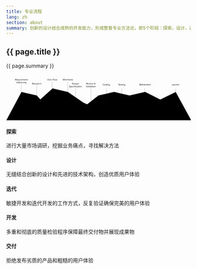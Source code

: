 ```yaml
---
title: 专业流程
lang: zh
section: about
summary: 创新的设计结合成熟的开发能力，形成整套专业方法论，即5个阶段：探索，设计，迭代，开发，交付。用户体验则作为数字化解决方案的重点和亮点。
---
```


<section>
  <h2>{{ page.title }}</h2>
  <div class="intro">
    <p class="lead">{{ page.summary }}</p>
  </div>
</section>


<section class="process">
<div class="container">
  <div class="row">
    <div class="col-12">  
      <svg version="1.1" id="Layer_1" xmlns="http://www.w3.org/2000/svg" xmlns:xlink="http://www.w3.org/1999/xlink" x="0px" y="0px"
	 viewBox="0 0 2400 600" style="enable-background:new 0 0 2400 600;" xml:space="preserve">
        <polygon class="discover" points="2.2,600 198.8,233.6 398.9,278.7 602.6,508.4 799.1,600 	"/>
        <polygon class="design" points="198.8,600 398.9,370.3 602.6,187.1 802.7,233.6 1002.8,370.3 1399.5,553.5 1804.4,600 	"/>
        <polygon class="iterate" points="799.1,600 1002.8,431.8 1199.4,278.7 1403,232.2 1602.5,278.7 1804.4,600 	"/>
        <polygon class="develop" points="1405.9,600 1602.5,278.7 1806.1,232.2 2002.7,331.4 2202.8,600 	"/>
        <polygon class="deliver" points="2404.8,600 2203.4,233.6 2003.3,331.4 1804.4,600 	"/>
        <g class="requirement note">
            <path class="line" d="M199.3,283.1V134.7h-1v148.4c-2.5,0.3-4.5,2.4-4.5,4.9c0,2.8,2.2,5,5,5s5-2.2,5-5C203.8,285.4,201.8,283.3,199.3,283.1z"/>
            <path d="M128.7,83.1l-5.1-8h-4v8h-2.5v-20h8c3.7,0,6.3,2.3,6.3,6c0,3.6-2.5,5.6-5.2,5.8l5.4,8.2H128.7z M128.9,69.1
                c0-2.3-1.7-3.8-4-3.8h-5.2V73h5.2C127.3,73,128.9,71.4,128.9,69.1z"/>
            <path d="M133.6,75.8c0-4.2,3-7.6,7.1-7.6c4.4,0,7,3.4,7,7.8v0.6H136c0.2,2.7,2.1,5,5.2,5c1.7,0,3.3-0.7,4.5-1.9l1.1,1.5
                c-1.5,1.4-3.4,2.2-5.8,2.2C136.7,83.5,133.6,80.4,133.6,75.8z M140.7,70.1c-3.1,0-4.6,2.6-4.7,4.8h9.5
                C145.4,72.8,144,70.1,140.7,70.1z"/>
            <path d="M150.4,75.8c0-4.7,2.6-7.6,6.4-7.6c2,0,3.8,1,4.9,2.5v-2.2h2.2v20h-2.2v-7.7c-1.2,1.6-2.9,2.5-4.9,2.5
                C153,83.5,150.4,80.5,150.4,75.8z M161.7,79.1v-6.5c-0.8-1.3-2.5-2.3-4.3-2.3c-2.9,0-4.7,2.4-4.7,5.6s1.7,5.6,4.7,5.6
                C159.2,81.5,161,80.4,161.7,79.1z"/>
            <path d="M178.3,83.1v-2c-1.1,1.3-3,2.4-5.2,2.4c-3,0-4.6-1.5-4.6-4.6V68.6h2.2v9.5c0,2.5,1.3,3.3,3.3,3.3c1.7,0,3.4-1,4.3-2.2
                V68.6h2.2v14.5H178.3z"/>
            <path d="M184.6,65c0-0.8,0.7-1.5,1.5-1.5s1.5,0.7,1.5,1.5s-0.7,1.5-1.5,1.5S184.6,65.9,184.6,65z M185,83.1V68.6h2.2v14.5H185z"/>
            <path d="M191.8,83.1V68.6h2.2v2.3c1.2-1.5,2.8-2.6,4.8-2.6v2.3c-0.3,0-0.5-0.1-0.9-0.1c-1.4,0-3.3,1.1-4,2.3v10.3H191.8z"/>
            <path d="M200.8,75.8c0-4.2,3-7.6,7.1-7.6c4.4,0,7,3.4,7,7.8v0.6h-11.7c0.2,2.7,2.1,5,5.2,5c1.7,0,3.3-0.7,4.5-1.9l1.1,1.5
                c-1.5,1.4-3.4,2.2-5.8,2.2C203.9,83.5,200.8,80.4,200.8,75.8z M207.9,70.1c-3.1,0-4.6,2.6-4.7,4.8h9.5
                C212.7,72.8,211.2,70.1,207.9,70.1z"/>
            <path d="M236,83.1v-9.8c0-1.8-0.8-3-2.7-3c-1.5,0-3.1,1-3.8,2.2v10.6h-2.2v-9.8c0-1.8-0.8-3-2.7-3c-1.5,0-3,1.1-3.8,2.2v10.6h-2.2
                V68.6h2.2v2.1c0.6-0.9,2.5-2.5,4.7-2.5c2.2,0,3.4,1.2,3.9,2.7c0.8-1.3,2.8-2.7,4.9-2.7c2.6,0,4,1.5,4,4.4v10.5H236z"/>
            <path d="M242,75.8c0-4.2,3-7.6,7.1-7.6c4.4,0,7,3.4,7,7.8v0.6h-11.7c0.2,2.7,2.1,5,5.2,5c1.7,0,3.3-0.7,4.5-1.9l1.1,1.5
                c-1.5,1.4-3.4,2.2-5.8,2.2C245,83.5,242,80.4,242,75.8z M249.1,70.1c-3.1,0-4.6,2.6-4.7,4.8h9.5C253.8,72.8,252.4,70.1,249.1,70.1
                z"/>
            <path d="M269.5,83.1v-9.5c0-2.6-1.3-3.4-3.3-3.4c-1.8,0-3.4,1.1-4.3,2.2v10.6h-2.2V68.6h2.2v2.1c1-1.2,3-2.5,5.2-2.5
                c3,0,4.6,1.5,4.6,4.7v10.2H269.5z"/>
            <path d="M276.7,80.1v-9.5h-2.4v-2h2.4v-4h2.3v4h2.9v2H279v9c0,1.1,0.5,1.9,1.4,1.9c0.7,0,1.2-0.3,1.5-0.6l0.7,1.7
                c-0.6,0.5-1.4,0.9-2.7,0.9C277.8,83.5,276.7,82.2,276.7,80.1z"/>
            <path d="M135.4,109.1c0-6.2,4.6-10.3,10.3-10.3c3.6,0,6,1.6,7.8,3.7l-2,1.3c-1.3-1.6-3.4-2.8-5.8-2.8c-4.4,0-7.7,3.3-7.7,8.1
                c0,4.7,3.3,8.1,7.7,8.1c2.4,0,4.4-1.1,5.4-2.2v-4h-6.9v-2.2h9.4v7.2c-1.9,2.1-4.6,3.5-7.9,3.5C140,119.5,135.4,115.3,135.4,109.1z
                "/>
            <path d="M166.5,119.1v-1.7c-1.2,1.3-2.8,2-4.8,2c-2.4,0-5-1.6-5-4.8c0-3.3,2.6-4.8,5-4.8c2,0,3.6,0.6,4.8,2v-2.6
                c0-1.9-1.6-3-3.7-3c-1.7,0-3.1,0.6-4.4,2l-1-1.6c1.6-1.6,3.4-2.4,5.8-2.4c3.1,0,5.6,1.4,5.6,4.9v10H166.5z M166.5,116v-2.8
                c-0.9-1.2-2.4-1.8-4-1.8c-2.1,0-3.6,1.3-3.6,3.1c0,1.9,1.5,3.2,3.6,3.2C164.1,117.8,165.7,117.2,166.5,116z"/>
            <path d="M173.8,116.1v-9.5h-2.4v-2h2.4v-4h2.3v4h2.9v2H176v9c0,1.1,0.5,1.9,1.4,1.9c0.7,0,1.2-0.3,1.5-0.6l0.7,1.7
                c-0.6,0.5-1.4,0.9-2.7,0.9C174.8,119.5,173.8,118.2,173.8,116.1z"/>
            <path d="M191.9,119.1v-9.5c0-2.6-1.3-3.3-3.3-3.3c-1.7,0-3.4,1.1-4.3,2.2v10.6h-2.2v-20h2.2v7.6c1-1.2,3-2.5,5.2-2.5
                c3,0,4.6,1.5,4.6,4.6v10.2H191.9z"/>
            <path d="M197.9,111.8c0-4.2,3-7.6,7.1-7.6c4.4,0,7,3.4,7,7.8v0.6h-11.7c0.2,2.7,2.1,5,5.2,5c1.7,0,3.3-0.7,4.5-1.9l1.1,1.5
                c-1.5,1.4-3.4,2.2-5.8,2.2C200.9,119.5,197.9,116.4,197.9,111.8z M205,106.1c-3.1,0-4.6,2.6-4.7,4.8h9.5
                C209.7,108.8,208.3,106.1,205,106.1z"/>
            <path d="M215.6,119.1v-14.5h2.2v2.3c1.2-1.5,2.8-2.6,4.8-2.6v2.3c-0.3,0-0.5-0.1-0.9-0.1c-1.4,0-3.3,1.1-4,2.3v10.3H215.6z"/>
            <path d="M225.1,101c0-0.8,0.7-1.5,1.5-1.5s1.5,0.7,1.5,1.5s-0.7,1.5-1.5,1.5S225.1,101.9,225.1,101z M225.5,119.1v-14.5h2.2v14.5
                H225.5z"/>
            <path d="M242,119.1v-9.5c0-2.6-1.3-3.4-3.3-3.4c-1.8,0-3.4,1.1-4.3,2.2v10.6h-2.2v-14.5h2.2v2.1c1-1.2,3-2.5,5.2-2.5
                c3,0,4.6,1.5,4.6,4.7v10.2H242z"/>
            <path d="M248.8,122.8l1.1-1.6c1.2,1.4,2.6,2,4.7,2c2.4,0,4.7-1.2,4.7-4.2v-2.2c-1.1,1.5-2.8,2.6-4.9,2.6c-3.8,0-6.4-2.8-6.4-7.5
                c0-4.6,2.6-7.5,6.4-7.5c2,0,3.7,1,4.9,2.5v-2.2h2.2v14.3c0,4.6-3.4,6.1-6.9,6.1C252.2,125,250.5,124.5,248.8,122.8z M259.3,114.9
                v-6.4c-0.8-1.2-2.5-2.3-4.3-2.3c-2.9,0-4.7,2.3-4.7,5.5c0,3.2,1.7,5.5,4.7,5.5C256.7,117.3,258.5,116.2,259.3,114.9z"/>
        </g>
        <g class="research note">
            <path class="line" d="M399.4,313.1V147.6h-1v165.5c-2.5,0.3-4.5,2.4-4.5,4.9c0,2.8,2.2,5,5,5c2.8,0,5-2.2,5-5
            C403.9,315.4,401.9,313.3,399.4,313.1z"/>
            <path d="M351.7,134.7l-5.1-7.9h-4v7.9h-2.5v-20h8c3.7,0,6.3,2.3,6.3,6c0,3.6-2.5,5.6-5.2,5.8l5.4,8.2H351.7z M351.9,120.7
                c0-2.3-1.7-3.8-4-3.8h-5.2v7.6h5.2C350.2,124.5,351.9,122.9,351.9,120.7z"/>
            <path d="M356.6,127.4c0-4.2,3-7.6,7.1-7.6c4.4,0,7,3.4,7,7.8v0.6H359c0.2,2.7,2.1,5,5.2,5c1.7,0,3.3-0.7,4.5-1.9l1.1,1.5
                c-1.5,1.4-3.4,2.2-5.8,2.2C359.7,135,356.6,131.9,356.6,127.4z M363.7,121.7c-3.1,0-4.6,2.6-4.7,4.8h9.5
                C368.4,124.4,367,121.7,363.7,121.7z"/>
            <path d="M373.1,132.8l1.1-1.6c1,1.1,2.8,2.1,4.8,2.1c2.2,0,3.5-1.1,3.5-2.5c0-3.5-9-1.3-9-6.7c0-2.3,1.9-4.2,5.4-4.2
                c2.5,0,4.2,0.9,5.4,2.1l-1,1.6c-0.9-1.1-2.4-1.8-4.3-1.8c-2,0-3.2,1-3.2,2.3c0,3.1,9,1.1,9,6.7c0,2.4-1.9,4.4-5.7,4.4
                C376.5,135,374.5,134.3,373.1,132.8z"/>
            <path d="M387.4,127.4c0-4.2,3-7.6,7.1-7.6c4.4,0,7,3.4,7,7.8v0.6h-11.7c0.2,2.7,2.1,5,5.2,5c1.7,0,3.3-0.7,4.5-1.9l1.1,1.5
                c-1.5,1.4-3.4,2.2-5.8,2.2C390.5,135,387.4,131.9,387.4,127.4z M394.5,121.7c-3.1,0-4.6,2.6-4.7,4.8h9.5
                C399.3,124.4,397.8,121.7,394.5,121.7z"/>
            <path d="M414.2,134.7V133c-1.2,1.3-2.8,2-4.8,2c-2.4,0-5-1.6-5-4.8c0-3.3,2.6-4.8,5-4.8c2,0,3.6,0.6,4.8,1.9v-2.6
                c0-1.9-1.6-3-3.7-3c-1.7,0-3.1,0.6-4.4,2l-1-1.6c1.6-1.6,3.4-2.4,5.8-2.4c3.1,0,5.6,1.4,5.6,4.9v10H414.2z M414.2,131.6v-2.8
                c-0.9-1.2-2.4-1.8-4-1.8c-2.1,0-3.6,1.3-3.6,3.1c0,1.9,1.5,3.2,3.6,3.2C411.8,133.4,413.3,132.8,414.2,131.6z"/>
            <path d="M421,134.7v-14.5h2.2v2.3c1.2-1.5,2.8-2.6,4.8-2.6v2.3c-0.3,0-0.5-0.1-0.9-0.1c-1.4,0-3.3,1.1-4,2.3v10.3H421z"/>
            <path d="M430,127.4c0-4.3,2.9-7.6,7.2-7.6c2.6,0,4.2,1.1,5.3,2.5l-1.5,1.4c-1-1.3-2.2-1.9-3.7-1.9c-3.1,0-5,2.4-5,5.6s2,5.6,5,5.6
                c1.5,0,2.7-0.6,3.7-1.9l1.5,1.4c-1.1,1.4-2.7,2.5-5.3,2.5C432.9,135,430,131.7,430,127.4z"/>
            <path d="M455.6,134.7v-9.5c0-2.6-1.3-3.3-3.3-3.3c-1.7,0-3.4,1.1-4.3,2.2v10.6h-2.2v-20h2.2v7.6c1-1.2,3-2.5,5.2-2.5
                c3,0,4.6,1.5,4.6,4.6v10.2H455.6z"/>
        </g>
        <g class="flow note">
            <path class="line" d="M599.5,223.1V95.7h-1v127.4c-2.5,0.3-4.5,2.4-4.5,4.9c0,2.8,2.2,5,5,5c2.8,0,5-2.2,5-5C604,225.4,602.1,223.3,599.5,223.1z
            "/>
            <path d="M535.4,75.3V63.1h2.5v12.2c0,3.7,2,6,5.6,6c3.7,0,5.7-2.3,5.7-6V63.1h2.5v12.2c0,5-2.8,8.2-8.2,8.2
                C538.1,83.5,535.4,80.3,535.4,75.3z"/>
            <path d="M555.1,81.2l1.1-1.6c1,1.1,2.8,2.1,4.8,2.1c2.2,0,3.5-1.1,3.5-2.5c0-3.5-9-1.3-9-6.7c0-2.3,1.9-4.2,5.4-4.2
                c2.5,0,4.2,0.9,5.4,2.1l-1,1.6c-0.9-1.1-2.4-1.8-4.3-1.8c-2,0-3.2,1-3.2,2.3c0,3.1,9,1.1,9,6.7c0,2.4-1.9,4.4-5.7,4.4
                C558.5,83.5,556.6,82.7,555.1,81.2z"/>
            <path d="M569.4,75.8c0-4.2,3-7.6,7.1-7.6c4.4,0,7,3.4,7,7.8v0.6h-11.7c0.2,2.7,2.1,5,5.2,5c1.7,0,3.3-0.7,4.5-1.9l1.1,1.5
                c-1.5,1.4-3.4,2.2-5.8,2.2C572.5,83.5,569.4,80.4,569.4,75.8z M576.5,70.1c-3.1,0-4.6,2.6-4.7,4.8h9.5
                C581.3,72.8,579.8,70.1,576.5,70.1z"/>
            <path d="M587.2,83.1V68.6h2.2v2.3c1.2-1.5,2.8-2.6,4.8-2.6v2.3c-0.3,0-0.5-0.1-0.9-0.1c-1.4,0-3.3,1.1-4,2.3v10.3H587.2z"/>
            <path d="M604.9,83.1v-20H618v2.2h-10.6v6.4h10.4V74h-10.4v9.1H604.9z"/>
            <path d="M621.4,83.1v-20h2.2v20H621.4z"/>
            <path d="M627.3,75.8c0-4.2,2.8-7.6,7.2-7.6c4.4,0,7.2,3.4,7.2,7.6s-2.8,7.6-7.2,7.6C630,83.5,627.3,80,627.3,75.8z M639.2,75.8
                c0-2.9-1.7-5.6-4.8-5.6s-4.8,2.6-4.8,5.6c0,3,1.7,5.6,4.8,5.6S639.2,78.8,639.2,75.8z"/>
            <path d="M657.8,83.1L654,71.5l-3.8,11.6H648l-4.6-14.5h2.3l3.5,11.5l3.8-11.5h1.9l3.8,11.5l3.5-11.5h2.4l-4.6,14.5H657.8z"/>
        </g>
        <g class="wireframe note">
            <path class="line" d="M803.2,263.1V95.7h-1v167.4c-2.5,0.3-4.5,2.4-4.5,4.9c0,2.8,2.2,5,5,5c2.8,0,5-2.2,5-5
            C807.7,265.4,805.7,263.3,803.2,263.1z"/>
            <path d="M752.6,83.1L748.2,67l-4.4,16.1h-2.7l-5.7-20h2.8l4.4,16.7l4.6-16.7h2.1l4.6,16.7l4.4-16.7h2.8l-5.7,20H752.6z"/>
            <path d="M763.3,65c0-0.8,0.7-1.5,1.5-1.5s1.5,0.7,1.5,1.5c0,0.8-0.7,1.5-1.5,1.5S763.3,65.9,763.3,65z M763.7,83.1V68.6h2.2v14.5
                H763.7z"/>
            <path d="M770.5,83.1V68.6h2.2v2.3c1.2-1.5,2.8-2.6,4.8-2.6v2.3c-0.3,0-0.5-0.1-0.9-0.1c-1.4,0-3.3,1.1-4,2.3v10.3H770.5z"/>
            <path d="M779.5,75.8c0-4.2,3-7.6,7.1-7.6c4.4,0,7,3.4,7,7.8v0.6h-11.7c0.2,2.7,2.1,5,5.2,5c1.7,0,3.3-0.7,4.5-1.9l1.1,1.5
                c-1.5,1.4-3.4,2.2-5.8,2.2C782.6,83.5,779.5,80.4,779.5,75.8z M786.6,70.1c-3.1,0-4.6,2.6-4.7,4.8h9.5
                C791.4,72.8,789.9,70.1,786.6,70.1z"/>
            <path d="M797.9,83.1V70.6h-2.4v-2h2.4v-1.1c0-3,1.7-4.7,4.2-4.7c1.2,0,2.2,0.3,3.1,1.1l-0.9,1.4c-0.5-0.4-1-0.7-1.8-0.7
                c-1.5,0-2.3,1-2.3,2.9v1.1h2.9v2h-2.9v12.5H797.9z"/>
            <path d="M805.8,83.1V68.6h2.2v2.3c1.2-1.5,2.8-2.6,4.8-2.6v2.3c-0.3,0-0.5-0.1-0.9-0.1c-1.4,0-3.3,1.1-4,2.3v10.3H805.8z"/>
            <path d="M824.7,83.1v-1.6c-1.2,1.3-2.8,2-4.8,2c-2.4,0-5-1.6-5-4.8c0-3.3,2.6-4.8,5-4.8c2,0,3.6,0.6,4.8,1.9v-2.6
                c0-1.9-1.6-3-3.7-3c-1.7,0-3.1,0.6-4.4,2l-1-1.6c1.6-1.6,3.4-2.4,5.8-2.4c3.1,0,5.6,1.4,5.6,4.9v10H824.7z M824.7,80v-2.8
                c-0.9-1.2-2.4-1.8-4-1.8c-2.1,0-3.6,1.3-3.6,3.1c0,1.9,1.5,3.2,3.6,3.2C822.3,81.8,823.9,81.2,824.7,80z"/>
            <path d="M849,83.1v-9.8c0-1.8-0.8-3-2.7-3c-1.5,0-3.1,1-3.8,2.2v10.6h-2.2v-9.8c0-1.8-0.8-3-2.7-3c-1.5,0-3,1.1-3.8,2.2v10.6h-2.2
                V68.6h2.2v2.1c0.6-0.9,2.5-2.5,4.7-2.5c2.2,0,3.4,1.2,3.9,2.7c0.8-1.3,2.8-2.7,4.9-2.7c2.6,0,4,1.5,4,4.4v10.5H849z"/>
            <path d="M854.9,75.8c0-4.2,3-7.6,7.1-7.6c4.4,0,7,3.4,7,7.8v0.6h-11.7c0.2,2.7,2.1,5,5.2,5c1.7,0,3.3-0.7,4.5-1.9l1.1,1.5
                c-1.5,1.4-3.4,2.2-5.8,2.2C858,83.5,854.9,80.4,854.9,75.8z M862,70.1c-3.1,0-4.6,2.6-4.7,4.8h9.5C866.8,72.8,865.3,70.1,862,70.1
                z"/>
        </g>
        <g class="spec note">
            <path class="line" d="M901.5,313.1v-126h-1v126c-2.5,0.3-4.5,2.4-4.5,4.9c0,2.8,2.2,5,5,5c2.8,0,5-2.2,5-5C906,315.4,904,313.3,901.5,313.1z"/>
            <path d="M857.1,134.7v-20h6.8c6.2,0,10.3,4.4,10.3,10c0,5.7-4,10-10.3,10H857.1z M871.6,124.7c0-4.3-2.7-7.8-7.7-7.8h-4.3v15.6
                h4.3C868.8,132.5,871.6,129,871.6,124.7z"/>
            <path d="M877.2,127.4c0-4.2,3-7.6,7.1-7.6c4.4,0,7,3.4,7,7.8v0.6h-11.7c0.2,2.7,2.1,5,5.2,5c1.7,0,3.3-0.7,4.5-1.9l1.1,1.5
                c-1.5,1.4-3.4,2.2-5.8,2.2C880.3,135,877.2,131.9,877.2,127.4z M884.3,121.7c-3.1,0-4.6,2.6-4.7,4.8h9.5
                C889,124.4,887.6,121.7,884.3,121.7z"/>
            <path d="M893.7,132.8l1.1-1.6c1,1.1,2.8,2.1,4.8,2.1c2.2,0,3.5-1.1,3.5-2.5c0-3.5-9-1.3-9-6.7c0-2.3,1.9-4.2,5.4-4.2
                c2.5,0,4.2,0.9,5.4,2.1l-1,1.6c-0.9-1.1-2.4-1.8-4.3-1.8c-2,0-3.2,1-3.2,2.3c0,3.1,9,1.1,9,6.7c0,2.4-1.9,4.4-5.7,4.4
                C897.1,135,895.1,134.3,893.7,132.8z"/>
            <path d="M908.5,116.6c0-0.8,0.7-1.5,1.5-1.5s1.5,0.7,1.5,1.5c0,0.8-0.7,1.5-1.5,1.5S908.5,117.5,908.5,116.6z M908.9,134.7v-14.5
                h2.2v14.5H908.9z"/>
            <path d="M915.6,138.4l1.1-1.6c1.2,1.4,2.6,2,4.7,2c2.4,0,4.7-1.2,4.7-4.2v-2.2c-1.1,1.5-2.8,2.6-4.9,2.6c-3.8,0-6.4-2.8-6.4-7.5
                c0-4.6,2.6-7.5,6.4-7.5c2,0,3.7,1,4.9,2.6v-2.2h2.2v14.3c0,4.6-3.4,6.1-6.9,6.1C919,140.6,917.3,140.1,915.6,138.4z M926.1,130.5
                v-6.4c-0.8-1.2-2.5-2.3-4.3-2.3c-2.9,0-4.7,2.3-4.7,5.5c0,3.2,1.7,5.5,4.7,5.5C923.6,132.8,925.3,131.8,926.1,130.5z"/>
            <path d="M942.7,134.7v-9.5c0-2.6-1.3-3.4-3.3-3.4c-1.8,0-3.4,1.1-4.3,2.2v10.6h-2.2v-14.5h2.2v2.1c1-1.2,3-2.5,5.2-2.5
                c3,0,4.6,1.5,4.6,4.7v10.2H942.7z"/>
            <path d="M817.8,167.9l1.5-1.9c1.3,1.5,3.5,2.9,6.3,2.9c3.6,0,4.7-1.9,4.7-3.5c0-5.2-11.8-2.3-11.8-9.4c0-3.3,2.9-5.6,6.9-5.6
                c3,0,5.4,1.1,7.1,2.8l-1.5,1.8c-1.5-1.7-3.6-2.4-5.8-2.4c-2.4,0-4.1,1.3-4.1,3.2c0,4.5,11.8,1.9,11.8,9.4c0,2.9-2,5.9-7.4,5.9
                C822.1,171,819.5,169.7,817.8,167.9z"/>
            <path d="M838.8,168.5v7.7h-2.2v-20h2.2v2.2c1-1.5,2.8-2.5,4.9-2.5c3.8,0,6.4,2.9,6.4,7.6c0,4.7-2.6,7.6-6.4,7.6
                C841.7,171,840,170.1,838.8,168.5z M847.7,163.4c0-3.2-1.7-5.6-4.7-5.6c-1.8,0-3.5,1-4.3,2.3v6.5c0.8,1.3,2.5,2.3,4.3,2.3
                C846,169,847.7,166.6,847.7,163.4z"/>
            <path d="M852.8,163.4c0-4.2,3-7.6,7.1-7.6c4.4,0,7,3.4,7,7.8v0.6h-11.7c0.2,2.7,2.1,5,5.2,5c1.7,0,3.3-0.7,4.5-1.9l1.1,1.5
                c-1.5,1.4-3.4,2.2-5.8,2.2C855.9,171,852.8,167.9,852.8,163.4z M860,157.7c-3.1,0-4.6,2.6-4.7,4.8h9.5
                C864.7,160.4,863.3,157.7,860,157.7z"/>
            <path d="M869.7,163.4c0-4.3,2.9-7.6,7.2-7.6c2.6,0,4.2,1.1,5.3,2.5l-1.5,1.4c-1-1.3-2.2-1.9-3.7-1.9c-3.1,0-5,2.4-5,5.6
                s2,5.6,5,5.6c1.5,0,2.7-0.6,3.7-1.9l1.5,1.4c-1.1,1.4-2.7,2.5-5.3,2.5C872.6,171,869.7,167.7,869.7,163.4z"/>
            <path d="M885.1,152.6c0-0.8,0.7-1.5,1.5-1.5s1.5,0.7,1.5,1.5c0,0.8-0.7,1.5-1.5,1.5S885.1,153.5,885.1,152.6z M885.5,170.7v-14.5
                h2.2v14.5H885.5z"/>
            <path d="M892.8,170.7v-12.5h-2.4v-2h2.4v-1.1c0-3,1.7-4.7,4.2-4.7c0.9,0,1.6,0.1,2.2,0.5l-0.6,1.7c-0.4-0.2-0.8-0.3-1.3-0.3
                c-1.5,0-2.3,1-2.3,2.9v1.1h2.9v2h-2.9v12.5H892.8z M900.3,152.6c0-0.8,0.7-1.5,1.5-1.5s1.5,0.7,1.5,1.5c0,0.8-0.7,1.5-1.5,1.5
                S900.3,153.5,900.3,152.6z M900.7,170.7v-14.5h2.2v14.5H900.7z"/>
            <path d="M906.6,163.4c0-4.3,2.9-7.6,7.2-7.6c2.6,0,4.2,1.1,5.3,2.5l-1.5,1.4c-1-1.3-2.2-1.9-3.7-1.9c-3.1,0-5,2.4-5,5.6
                s2,5.6,5,5.6c1.5,0,2.7-0.6,3.7-1.9l1.5,1.4c-1.1,1.4-2.7,2.5-5.3,2.5C909.5,171,906.6,167.7,906.6,163.4z"/>
            <path d="M931.4,170.7V169c-1.2,1.3-2.8,2-4.8,2c-2.4,0-5-1.6-5-4.8c0-3.3,2.6-4.8,5-4.8c2,0,3.6,0.6,4.8,1.9v-2.6
                c0-1.9-1.6-3-3.7-3c-1.7,0-3.1,0.6-4.4,2l-1-1.6c1.6-1.6,3.4-2.4,5.8-2.4c3.1,0,5.6,1.4,5.6,4.9v10H931.4z M931.4,167.6v-2.8
                c-0.9-1.2-2.4-1.8-4-1.8c-2.1,0-3.6,1.3-3.6,3.1c0,1.9,1.5,3.2,3.6,3.2C929,169.4,930.5,168.8,931.4,167.6z"/>
            <path d="M938.6,167.6v-9.5h-2.4v-2h2.4v-4h2.3v4h2.9v2h-2.9v9c0,1.1,0.5,1.9,1.4,1.9c0.7,0,1.2-0.3,1.5-0.6l0.7,1.7
                c-0.6,0.5-1.4,0.9-2.7,0.9C939.7,171,938.6,169.8,938.6,167.6z"/>
            <path d="M946.6,152.6c0-0.8,0.7-1.5,1.5-1.5s1.5,0.7,1.5,1.5c0,0.8-0.7,1.5-1.5,1.5S946.6,153.5,946.6,152.6z M947,170.7v-14.5
                h2.2v14.5H947z"/>
            <path d="M952.9,163.4c0-4.2,2.8-7.6,7.2-7.6c4.4,0,7.2,3.4,7.2,7.6s-2.8,7.6-7.2,7.6C955.7,171,952.9,167.6,952.9,163.4z
                 M964.9,163.4c0-2.9-1.7-5.6-4.8-5.6s-4.8,2.6-4.8,5.6c0,3,1.7,5.6,4.8,5.6S964.9,166.4,964.9,163.4z"/>
            <path d="M980.7,170.7v-9.5c0-2.6-1.3-3.4-3.3-3.4c-1.8,0-3.4,1.1-4.3,2.2v10.6h-2.2v-14.5h2.2v2.1c1-1.2,3-2.5,5.2-2.5
                c3,0,4.6,1.5,4.6,4.7v10.2H980.7z"/>
        </g>
        <g class="review note">
            <path class="line" d="M1101.6,383.1v-196h-1v196c-2.5,0.3-4.5,2.4-4.5,4.9c0,2.8,2.2,5,5,5c2.8,0,5-2.2,5-5
            C1106.1,385.4,1104.1,383.3,1101.6,383.1z"/>
            <path d="M1054.2,134.7l-5.1-7.9h-4v7.9h-2.5v-20h8c3.7,0,6.3,2.3,6.3,6c0,3.6-2.5,5.6-5.2,5.8l5.4,8.2H1054.2z M1054.3,120.7
                c0-2.3-1.7-3.8-4-3.8h-5.2v7.6h5.2C1052.7,124.5,1054.3,123,1054.3,120.7z"/>
            <path d="M1059,127.4c0-4.2,3-7.6,7.1-7.6c4.4,0,7,3.4,7,7.8v0.6h-11.7c0.2,2.7,2.1,5,5.2,5c1.7,0,3.3-0.7,4.5-1.9l1.1,1.5
                c-1.5,1.4-3.4,2.2-5.8,2.2C1062.1,135,1059,131.9,1059,127.4z M1066.1,121.7c-3.1,0-4.6,2.6-4.7,4.8h9.5
                C1070.9,124.4,1069.4,121.7,1066.1,121.7z"/>
            <path d="M1080.6,134.7l-6-14.5h2.5l4.8,11.9l4.8-11.9h2.4l-6,14.5H1080.6z"/>
            <path d="M1091.1,116.6c0-0.8,0.7-1.5,1.5-1.5s1.5,0.7,1.5,1.5c0,0.8-0.7,1.5-1.5,1.5S1091.1,117.5,1091.1,116.6z M1091.5,134.7
                v-14.5h2.2v14.5H1091.5z"/>
            <path d="M1097.4,127.4c0-4.2,3-7.6,7.1-7.6c4.4,0,7,3.4,7,7.8v0.6h-11.7c0.2,2.7,2.1,5,5.2,5c1.7,0,3.3-0.7,4.5-1.9l1.1,1.5
                c-1.5,1.4-3.4,2.2-5.8,2.2C1100.5,135,1097.4,131.9,1097.4,127.4z M1104.5,121.7c-3.1,0-4.6,2.6-4.7,4.8h9.5
                C1109.2,124.4,1107.8,121.7,1104.5,121.7z"/>
            <path d="M1127.6,134.7l-3.8-11.6l-3.8,11.6h-2.2l-4.6-14.5h2.3l3.5,11.5l3.8-11.5h1.9l3.8,11.5l3.5-11.5h2.4l-4.6,14.5H1127.6z"/>
            <path d="M1157.9,134.7c-0.6-0.5-1.4-1.3-2.2-2.1c-1.5,1.5-3.3,2.5-5.8,2.5c-3.4,0-6.2-1.9-6.2-5.6c0-3.1,2.1-4.7,4.4-6
                c-0.9-1.5-1.5-3.1-1.5-4.5c0-2.6,2.2-4.6,5-4.6c2.6,0,4.5,1.4,4.5,3.9c0,3-2.5,4.3-5.1,5.6c0.8,1.1,1.7,2.1,2.3,2.9
                c0.8,1,1.6,1.8,2.4,2.7c1.1-1.6,1.8-3.5,2.2-4.6l1.9,0.9c-0.7,1.6-1.5,3.5-2.7,5.2c1.2,1.2,2.4,2.4,3.9,3.8H1157.9z M1154.4,131.2
                c-1.1-1.2-2.2-2.3-2.8-3c-0.8-1-1.7-2-2.5-3.2c-1.7,1-3,2.2-3,4.3c0,2.5,1.9,3.9,4,3.9C1151.8,133.2,1153.2,132.4,1154.4,131.2z
                 M1150.1,122.5c2.1-1,4-2.1,4-4.1c0-1.5-1-2.3-2.4-2.3c-1.5,0-2.8,1.2-2.8,2.9C1148.9,120.1,1149.4,121.3,1150.1,122.5z"/>
            <path d="M1044.6,170.7l-8.1-20h2.9l6.7,17.3l6.8-17.3h2.8l-8,20H1044.6z"/>
            <path d="M1065.4,170.7V169c-1.2,1.3-2.8,2-4.8,2c-2.4,0-5-1.6-5-4.8c0-3.3,2.6-4.8,5-4.8c2,0,3.6,0.6,4.8,1.9v-2.6
                c0-1.9-1.6-3-3.7-3c-1.7,0-3.1,0.6-4.4,2l-1-1.6c1.6-1.6,3.4-2.4,5.8-2.4c3.1,0,5.6,1.4,5.6,4.9v10H1065.4z M1065.4,167.6v-2.8
                c-0.9-1.2-2.4-1.8-4-1.8c-2.1,0-3.6,1.3-3.6,3.1c0,1.9,1.5,3.2,3.6,3.2C1063,169.4,1064.6,168.8,1065.4,167.6z"/>
            <path d="M1072.2,170.7v-20h2.2v20H1072.2z"/>
            <path d="M1078.6,152.6c0-0.8,0.7-1.5,1.5-1.5s1.5,0.7,1.5,1.5c0,0.8-0.7,1.5-1.5,1.5S1078.6,153.5,1078.6,152.6z M1079,170.7
                v-14.5h2.2v14.5H1079z"/>
            <path d="M1096.2,170.7v-2.2c-1.1,1.5-2.8,2.5-4.9,2.5c-3.8,0-6.4-2.9-6.4-7.6c0-4.6,2.7-7.6,6.4-7.6c2,0,3.7,1,4.9,2.6v-7.7h2.2
                v20H1096.2z M1096.2,166.7v-6.5c-0.8-1.3-2.5-2.3-4.3-2.3c-2.9,0-4.7,2.4-4.7,5.6c0,3.2,1.7,5.6,4.7,5.6
                C1093.7,169,1095.4,168,1096.2,166.7z"/>
            <path d="M1112,170.7V169c-1.2,1.3-2.8,2-4.8,2c-2.4,0-5-1.6-5-4.8c0-3.3,2.6-4.8,5-4.8c2,0,3.6,0.6,4.8,1.9v-2.6
                c0-1.9-1.6-3-3.7-3c-1.7,0-3.1,0.6-4.4,2l-1-1.6c1.6-1.6,3.4-2.4,5.8-2.4c3.1,0,5.6,1.4,5.6,4.9v10H1112z M1112,167.6v-2.8
                c-0.9-1.2-2.4-1.8-4-1.8c-2.1,0-3.6,1.3-3.6,3.1c0,1.9,1.5,3.2,3.6,3.2C1109.6,169.4,1111.2,168.8,1112,167.6z"/>
            <path d="M1119.3,167.6v-9.5h-2.4v-2h2.4v-4h2.3v4h2.9v2h-2.9v9c0,1.1,0.5,1.9,1.4,1.9c0.7,0,1.2-0.3,1.5-0.6l0.7,1.7
                c-0.6,0.5-1.4,0.9-2.7,0.9C1120.3,171,1119.3,169.8,1119.3,167.6z"/>
            <path d="M1127.2,152.6c0-0.8,0.7-1.5,1.5-1.5s1.5,0.7,1.5,1.5c0,0.8-0.7,1.5-1.5,1.5S1127.2,153.5,1127.2,152.6z M1127.6,170.7
                v-14.5h2.2v14.5H1127.6z"/>
            <path d="M1133.5,163.4c0-4.2,2.8-7.6,7.2-7.6c4.4,0,7.2,3.4,7.2,7.6s-2.8,7.6-7.2,7.6C1136.3,171,1133.5,167.6,1133.5,163.4z
                 M1145.5,163.4c0-2.9-1.7-5.6-4.8-5.6s-4.8,2.6-4.8,5.6c0,3,1.7,5.6,4.8,5.6S1145.5,166.4,1145.5,163.4z"/>
            <path d="M1161.4,170.7v-9.5c0-2.6-1.3-3.4-3.3-3.4c-1.8,0-3.4,1.1-4.3,2.2v10.6h-2.2v-14.5h2.2v2.1c1-1.2,3-2.5,5.2-2.5
                c3,0,4.6,1.5,4.6,4.7v10.2H1161.4z"/>
        </g>
        <g class="coding note">
            <path class="line" d="M1301.7,283.1v-96h-1v96c-2.5,0.3-4.5,2.4-4.5,4.9c0,2.8,2.2,5,5,5c2.8,0,5-2.2,5-5
            C1306.2,285.4,1304.2,283.3,1301.7,283.1z"/>
            <path d="M1255.7,137.6c0-6.1,4.5-10.3,10.3-10.3c3.5,0,6,1.7,7.6,4l-2.1,1.2c-1.1-1.7-3.2-2.9-5.5-2.9c-4.4,0-7.7,3.3-7.7,8.1
                c0,4.7,3.3,8.1,7.7,8.1c2.3,0,4.4-1.2,5.5-2.9l2.1,1.1c-1.7,2.3-4.1,4-7.6,4C1260.2,148,1255.7,143.8,1255.7,137.6z"/>
            <path d="M1275.8,140.3c0-4.2,2.8-7.6,7.2-7.6c4.4,0,7.2,3.4,7.2,7.6s-2.8,7.6-7.2,7.6C1278.6,148,1275.8,144.5,1275.8,140.3z
                 M1287.8,140.3c0-2.9-1.7-5.6-4.8-5.6s-4.8,2.6-4.8,5.6c0,3,1.7,5.6,4.8,5.6S1287.8,143.3,1287.8,140.3z"/>
            <path d="M1304.3,147.6v-2.2c-1.1,1.5-2.8,2.5-4.9,2.5c-3.8,0-6.4-2.9-6.4-7.6c0-4.6,2.7-7.6,6.4-7.6c2,0,3.7,1,4.9,2.6v-7.7h2.2
                v20H1304.3z M1304.3,143.6v-6.5c-0.8-1.3-2.5-2.3-4.3-2.3c-2.9,0-4.7,2.4-4.7,5.6c0,3.2,1.7,5.6,4.7,5.6
                C1301.8,146,1303.5,144.9,1304.3,143.6z"/>
            <path d="M1310.7,129.5c0-0.8,0.7-1.5,1.5-1.5s1.5,0.7,1.5,1.5c0,0.8-0.7,1.5-1.5,1.5S1310.7,130.4,1310.7,129.5z M1311.1,147.6
                v-14.5h2.2v14.5H1311.1z"/>
            <path d="M1327.6,147.6v-9.5c0-2.6-1.3-3.4-3.3-3.4c-1.8,0-3.4,1.1-4.3,2.2v10.6h-2.2v-14.5h2.2v2.1c1-1.2,3-2.5,5.2-2.5
                c3,0,4.6,1.5,4.6,4.7v10.2H1327.6z"/>
            <path d="M1334.3,151.3l1.1-1.6c1.2,1.4,2.6,2,4.7,2c2.4,0,4.7-1.2,4.7-4.2v-2.2c-1.1,1.5-2.8,2.6-4.9,2.6c-3.8,0-6.4-2.8-6.4-7.5
                c0-4.6,2.6-7.5,6.4-7.5c2,0,3.7,1,4.9,2.6v-2.2h2.2v14.3c0,4.6-3.4,6.1-6.9,6.1C1337.8,153.5,1336.1,153,1334.3,151.3z
                 M1344.9,143.4v-6.4c-0.8-1.2-2.5-2.3-4.3-2.3c-2.9,0-4.7,2.3-4.7,5.5c0,3.2,1.7,5.5,4.7,5.5
                C1342.3,145.8,1344.1,144.7,1344.9,143.4z"/>
        </g>
        <g class="testing note">
            <path class="line" d="M1501.8,283.1v-96h-1v96c-2.5,0.3-4.5,2.4-4.5,4.9c0,2.8,2.2,5,5,5c2.8,0,5-2.2,5-5
            C1506.3,285.4,1504.3,283.3,1501.8,283.1z"/>
            <path d="M1461.6,147.6v-17.8h-6.3v-2.2h15.2v2.2h-6.4v17.8H1461.6z"/>
            <path d="M1469.4,140.3c0-4.2,3-7.6,7.1-7.6c4.4,0,7,3.4,7,7.8v0.6h-11.7c0.2,2.7,2.1,5,5.2,5c1.7,0,3.3-0.7,4.5-1.9l1.1,1.5
                c-1.5,1.4-3.4,2.2-5.8,2.2C1472.5,148,1469.4,144.9,1469.4,140.3z M1476.5,134.6c-3.1,0-4.6,2.6-4.7,4.8h9.5
                C1481.3,137.3,1479.8,134.6,1476.5,134.6z"/>
            <path d="M1485.9,145.7l1.1-1.6c1,1.1,2.8,2.1,4.8,2.1c2.2,0,3.5-1.1,3.5-2.5c0-3.5-9-1.3-9-6.7c0-2.3,1.9-4.2,5.4-4.2
                c2.5,0,4.2,0.9,5.4,2.1l-1,1.6c-0.9-1.1-2.4-1.8-4.3-1.8c-2,0-3.2,1-3.2,2.3c0,3.1,9,1.1,9,6.7c0,2.4-1.9,4.4-5.7,4.4
                C1489.4,148,1487.4,147.2,1485.9,145.7z"/>
            <path d="M1501.5,144.6v-9.5h-2.4v-2h2.4v-4h2.3v4h2.9v2h-2.9v9c0,1.1,0.5,1.9,1.4,1.9c0.7,0,1.2-0.3,1.5-0.6l0.7,1.7
                c-0.6,0.5-1.4,0.9-2.7,0.9C1502.6,148,1501.5,146.7,1501.5,144.6z"/>
            <path d="M1509.5,129.5c0-0.8,0.7-1.5,1.5-1.5s1.5,0.7,1.5,1.5c0,0.8-0.7,1.5-1.5,1.5S1509.5,130.4,1509.5,129.5z M1509.9,147.6
                v-14.5h2.2v14.5H1509.9z"/>
            <path d="M1526.5,147.6v-9.5c0-2.6-1.3-3.4-3.3-3.4c-1.8,0-3.4,1.1-4.3,2.2v10.6h-2.2v-14.5h2.2v2.1c1-1.2,3-2.5,5.2-2.5
                c3,0,4.6,1.5,4.6,4.7v10.2H1526.5z"/>
            <path d="M1533.2,151.3l1.1-1.6c1.2,1.4,2.6,2,4.7,2c2.4,0,4.7-1.2,4.7-4.2v-2.2c-1.1,1.5-2.8,2.6-4.9,2.6c-3.8,0-6.4-2.8-6.4-7.5
                c0-4.6,2.6-7.5,6.4-7.5c2,0,3.7,1,4.9,2.6v-2.2h2.2v14.3c0,4.6-3.4,6.1-6.9,6.1C1536.6,153.5,1534.9,153,1533.2,151.3z
                 M1543.7,143.4v-6.4c-0.8-1.2-2.5-2.3-4.3-2.3c-2.9,0-4.7,2.3-4.7,5.5c0,3.2,1.7,5.5,4.7,5.5
                C1541.2,145.8,1542.9,144.7,1543.7,143.4z"/>
        </g>
        <g class="refinement note">
            <path class="line" d="M1800.2,263.1v-76h-1v76c-2.5,0.3-4.5,2.4-4.5,4.9c0,2.8,2.2,5,5,5c2.8,0,5-2.2,5-5
            C1804.7,265.4,1802.7,263.3,1800.2,263.1z"/>
            <path d="M1743.5,147.6l-5.1-7.9h-4v7.9h-2.5v-20h8c3.7,0,6.3,2.3,6.3,6c0,3.6-2.5,5.6-5.2,5.8l5.4,8.2H1743.5z M1743.7,133.6
                c0-2.3-1.7-3.8-4-3.8h-5.2v7.6h5.2C1742.1,137.5,1743.7,135.9,1743.7,133.6z"/>
            <path d="M1748.4,140.3c0-4.2,3-7.6,7.1-7.6c4.4,0,7,3.4,7,7.8v0.6h-11.7c0.2,2.7,2.1,5,5.2,5c1.7,0,3.3-0.7,4.5-1.9l1.1,1.5
                c-1.5,1.4-3.4,2.2-5.8,2.2C1751.5,148,1748.4,144.9,1748.4,140.3z M1755.5,134.6c-3.1,0-4.6,2.6-4.7,4.8h9.5
                C1760.2,137.3,1758.8,134.6,1755.5,134.6z"/>
            <path d="M1766.7,147.6v-12.5h-2.4v-2h2.4V132c0-3,1.7-4.7,4.2-4.7c0.9,0,1.6,0.1,2.2,0.5l-0.6,1.7c-0.4-0.2-0.8-0.3-1.3-0.3
                c-1.5,0-2.3,1-2.3,2.9v1.1h2.9v2h-2.9v12.5H1766.7z M1774.2,129.5c0-0.8,0.7-1.5,1.5-1.5s1.5,0.7,1.5,1.5c0,0.8-0.7,1.5-1.5,1.5
                S1774.2,130.4,1774.2,129.5z M1774.6,147.6v-14.5h2.2v14.5H1774.6z"/>
            <path d="M1791.2,147.6v-9.5c0-2.6-1.3-3.4-3.3-3.4c-1.8,0-3.4,1.1-4.3,2.2v10.6h-2.2v-14.5h2.2v2.1c1-1.2,3-2.5,5.2-2.5
                c3,0,4.6,1.5,4.6,4.7v10.2H1791.2z"/>
            <path d="M1797.1,140.3c0-4.2,3-7.6,7.1-7.6c4.4,0,7,3.4,7,7.8v0.6h-11.7c0.2,2.7,2.1,5,5.2,5c1.7,0,3.3-0.7,4.5-1.9l1.1,1.5
                c-1.5,1.4-3.4,2.2-5.8,2.2C1800.2,148,1797.1,144.9,1797.1,140.3z M1804.2,134.6c-3.1,0-4.6,2.6-4.7,4.8h9.5
                C1809,137.3,1807.5,134.6,1804.2,134.6z"/>
            <path d="M1832.3,147.6v-9.8c0-1.8-0.8-3-2.7-3c-1.5,0-3.1,1-3.8,2.2v10.6h-2.2v-9.8c0-1.8-0.8-3-2.7-3c-1.5,0-3,1.1-3.8,2.2v10.6
                h-2.2v-14.5h2.2v2.1c0.6-0.9,2.5-2.5,4.7-2.5c2.2,0,3.4,1.2,3.9,2.7c0.8-1.3,2.8-2.7,4.9-2.7c2.6,0,4,1.5,4,4.4v10.5H1832.3z"/>
            <path d="M1838.2,140.3c0-4.2,3-7.6,7.1-7.6c4.4,0,7,3.4,7,7.8v0.6h-11.7c0.2,2.7,2.1,5,5.2,5c1.7,0,3.3-0.7,4.5-1.9l1.1,1.5
                c-1.5,1.4-3.4,2.2-5.8,2.2C1841.3,148,1838.2,144.9,1838.2,140.3z M1845.3,134.6c-3.1,0-4.6,2.6-4.7,4.8h9.5
                C1850.1,137.3,1848.6,134.6,1845.3,134.6z"/>
            <path d="M1865.8,147.6v-9.5c0-2.6-1.3-3.4-3.3-3.4c-1.8,0-3.4,1.1-4.3,2.2v10.6h-2.2v-14.5h2.2v2.1c1-1.2,3-2.5,5.2-2.5
                c3,0,4.6,1.5,4.6,4.7v10.2H1865.8z"/>
            <path d="M1873,144.6v-9.5h-2.4v-2h2.4v-4h2.3v4h2.9v2h-2.9v9c0,1.1,0.5,1.9,1.4,1.9c0.7,0,1.2-0.3,1.5-0.6l0.7,1.7
                c-0.6,0.5-1.4,0.9-2.7,0.9C1874.1,148,1873,146.7,1873,144.6z"/>
        </g>
        <g class="launch note">
            <path class="line" d="M2203.3,273.1v-86h-1v86c-2.5,0.3-4.5,2.4-4.5,4.9c0,2.8,2.2,5,5,5s5-2.2,5-5C2207.8,275.4,2205.8,273.3,2203.3,273.1z"/>
            <path d="M2157.4,147.6v-20h2.5v17.8h9.3v2.2H2157.4z"/>
            <path d="M2181.1,147.6V146c-1.2,1.3-2.8,2-4.8,2c-2.4,0-5-1.6-5-4.8c0-3.3,2.6-4.8,5-4.8c2,0,3.6,0.6,4.8,1.9v-2.6
                c0-1.9-1.6-3-3.7-3c-1.7,0-3.1,0.6-4.4,2l-1-1.6c1.6-1.6,3.4-2.4,5.8-2.4c3.1,0,5.6,1.4,5.6,4.9v10H2181.1z M2181.1,144.5v-2.8
                c-0.9-1.2-2.4-1.8-4-1.8c-2.1,0-3.6,1.3-3.6,3.1c0,1.9,1.5,3.2,3.6,3.2C2178.7,146.3,2180.2,145.7,2181.1,144.5z"/>
            <path d="M2197.7,147.6v-2c-1.1,1.3-3,2.4-5.2,2.4c-3,0-4.6-1.5-4.6-4.6v-10.2h2.2v9.5c0,2.5,1.3,3.3,3.3,3.3c1.7,0,3.4-1,4.3-2.2
                v-10.6h2.2v14.5H2197.7z"/>
            <path d="M2214.2,147.6v-9.5c0-2.6-1.3-3.4-3.3-3.4c-1.8,0-3.4,1.1-4.3,2.2v10.6h-2.2v-14.5h2.2v2.1c1-1.2,3-2.5,5.2-2.5
                c3,0,4.6,1.5,4.6,4.7v10.2H2214.2z"/>
            <path d="M2220.1,140.3c0-4.3,2.9-7.6,7.2-7.6c2.6,0,4.2,1.1,5.3,2.5l-1.5,1.4c-1-1.3-2.2-1.9-3.7-1.9c-3.1,0-5,2.4-5,5.6
                s1.9,5.6,5,5.6c1.5,0,2.7-0.6,3.7-1.9l1.5,1.4c-1.1,1.4-2.7,2.5-5.3,2.5C2223,148,2220.1,144.6,2220.1,140.3z"/>
            <path d="M2245.7,147.6v-9.5c0-2.6-1.3-3.3-3.3-3.3c-1.7,0-3.4,1.1-4.3,2.2v10.6h-2.2v-20h2.2v7.6c1-1.2,3-2.5,5.2-2.5
                c3,0,4.6,1.5,4.6,4.6v10.2H2245.7z"/>
        </g>
      </svg>
    </div>
  </div>
  <div class="process-items">
      <div><h4>探索</h4><p>进行大量市场调研，挖掘业务痛点，寻找解决方法</p></div>
      <div><h4>设计</h4><p>无缝结合创新的设计和先进的技术架构，创造优质用户体验</p></div>
      <div><h4>迭代</h4><p>敏捷开发和迭代开发的工作方式，反复验证确保完美的用户体验</p></div>      
      <div><h4>开发</h4><p>多重和彻底的质量检验程序保障最终交付物并展现成果物</p></div>
    <div><h4>交付</h4><p>拒绝发布劣质的产品和粗糙的用户体验</p></div>
  </div>
  </div>

</section> 
